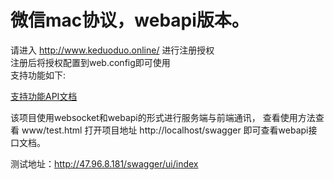 # 微信mac协议，webapi版本。
 请进入  http://www.keduoduo.online/ 进行注册授权<br/>
 注册后将授权配置到web.config即可使用<br/>
 支持功能如下:<br/>

<a href="https://github.com/changtuiqie/Mac.WeChat.WebApi/blob/master/API.txt" title="支持功能API文档">支持功能API文档</a><br/>

该项目使用websocket和webapi的形式进行服务端与前端通讯，
查看使用方法查看 www/test.html 
打开项目地址 http://localhost/swagger 即可查看webapi接口文档。

测试地址：http://47.96.8.181/swagger/ui/index